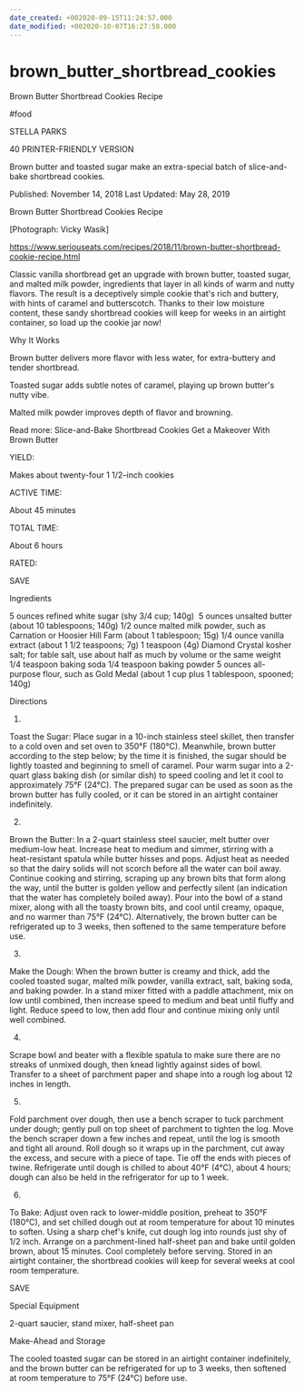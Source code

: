 ```yaml
---
date_created: +002020-09-15T11:24:57.000
date_modified: +002020-10-07T16:27:58.000
---
```


# brown_butter_shortbread_cookies

Brown Butter Shortbread Cookies Recipe

#food

STELLA PARKS

40 PRINTER-FRIENDLY VERSION

Brown butter and toasted sugar make an extra-special batch of slice-and-bake shortbread cookies.

Published: November 14, 2018 Last Updated: May 28, 2019

Brown Butter Shortbread Cookies Recipe

[Photograph: Vicky Wasik]

https://www.seriouseats.com/recipes/2018/11/brown-butter-shortbread-cookie-recipe.html

Classic vanilla shortbread get an upgrade with brown butter, toasted sugar, and malted milk powder, ingredients that layer in all kinds of warm and nutty flavors. The result is a deceptively simple cookie that's rich and buttery, with hints of caramel and butterscotch. Thanks to their low moisture content, these sandy shortbread cookies will keep for weeks in an airtight container, so load up the cookie jar now!

Why It Works

Brown butter delivers more flavor with less water, for extra-buttery and tender shortbread.

Toasted sugar adds subtle notes of caramel, playing up brown butter's nutty vibe.

Malted milk powder improves depth of flavor and browning.

Read more: Slice-and-Bake Shortbread Cookies Get a Makeover With Brown Butter

YIELD:

Makes about twenty-four 1 1/2–inch cookies

ACTIVE TIME:

About 45 minutes

TOTAL TIME:

About 6 hours

RATED:

    
 SAVE

Ingredients

5 ounces refined white sugar (shy 3/4 cup; 140g)
 5 ounces unsalted butter (about 10 tablespoons; 140g)
1/2 ounce malted milk powder, such as Carnation or Hoosier Hill Farm (about 1 tablespoon; 15g)
1/4 ounce vanilla extract (about 1 1/2 teaspoons; 7g)
1 teaspoon (4g) Diamond Crystal kosher salt; for table salt, use about half as much by volume or the same weight 
1/4 teaspoon baking soda
1/4 teaspoon baking powder
5 ounces all-purpose flour, such as Gold Medal (about 1 cup plus 1 tablespoon, spooned; 140g)

Directions

1.

Toast the Sugar: Place sugar in a 10-inch stainless steel skillet, then transfer to a cold oven and set oven to 350°F (180°C). Meanwhile, brown butter according to the step below; by the time it is finished, the sugar should be lightly toasted and beginning to smell of caramel. Pour warm sugar into a 2-quart glass baking dish (or similar dish) to speed cooling and let it cool to approximately 75°F (24°C). The prepared sugar can be used as soon as the brown butter has fully cooled, or it can be stored in an airtight container indefinitely.

2.

Brown the Butter: In a 2-quart stainless steel saucier, melt butter over medium-low heat. Increase heat to medium and simmer, stirring with a heat-resistant spatula while butter hisses and pops. Adjust heat as needed so that the dairy solids will not scorch before all the water can boil away. Continue cooking and stirring, scraping up any brown bits that form along the way, until the butter is golden yellow and perfectly silent (an indication that the water has completely boiled away). Pour into the bowl of a stand mixer, along with all the toasty brown bits, and cool until creamy, opaque, and no warmer than 75°F (24°C). Alternatively, the brown butter can be refrigerated up to 3 weeks, then softened to the same temperature before use.

3.

Make the Dough: When the brown butter is creamy and thick, add the cooled toasted sugar, malted milk powder, vanilla extract, salt, baking soda, and baking powder. In a stand mixer fitted with a paddle attachment, mix on low until combined, then increase speed to medium and beat until fluffy and light. Reduce speed to low, then add flour and continue mixing only until well combined.

4.

Scrape bowl and beater with a flexible spatula to make sure there are no streaks of unmixed dough, then knead lightly against sides of bowl. Transfer to a sheet of parchment paper and shape into a rough log about 12 inches in length.

5.

Fold parchment over dough, then use a bench scraper to tuck parchment under dough; gently pull on top sheet of parchment to tighten the log. Move the bench scraper down a few inches and repeat, until the log is smooth and tight all around. Roll dough so it wraps up in the parchment, cut away the excess, and secure with a piece of tape. Tie off the ends with pieces of twine. Refrigerate until dough is chilled to about 40°F (4°C), about 4 hours; dough can also be held in the refrigerator for up to 1 week.

6.

To Bake: Adjust oven rack to lower-middle position, preheat to 350°F (180°C), and set chilled dough out at room temperature for about 10 minutes to soften. Using a sharp chef's knife, cut dough log into rounds just shy of 1/2 inch. Arrange on a parchment-lined half-sheet pan and bake until golden brown, about 15 minutes. Cool completely before serving. Stored in an airtight container, the shortbread cookies will keep for several weeks at cool room temperature.

 SAVE

Special Equipment

2-quart saucier, stand mixer, half-sheet pan

Make-Ahead and Storage

The cooled toasted sugar can be stored in an airtight container indefinitely, and the brown butter can be refrigerated for up to 3 weeks, then softened at room temperature to 75°F (24°C) before use.
